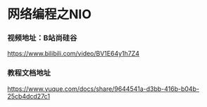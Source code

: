 # 网络编程之NIO

### 视频地址：B站尚硅谷
https://www.bilibili.com/video/BV1E64y1h7Z4
### 教程文档地址
https://www.yuque.com/docs/share/9644541a-d3bb-416b-b04b-25cb4dcd27c1